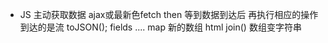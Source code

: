 - JS 主动获取数据  ajax或最新色fetch then
   等到数据到达后 再执行相应的操作 到达的是流
   toJSON();
   fields ....
   map 新的数组 html
   join()  数组变字符串